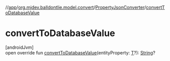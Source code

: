 //[app](../../../index.md)/[org.mjdev.balldontlie.model.convert](../index.md)/[PropertyJsonConverter](index.md)/[convertToDatabaseValue](convert-to-database-value.md)

# convertToDatabaseValue

[androidJvm]\
open override fun [convertToDatabaseValue](convert-to-database-value.md)(entityProperty: [T](index.md)?): [String](https://kotlinlang.org/api/latest/jvm/stdlib/kotlin/-string/index.html)?
